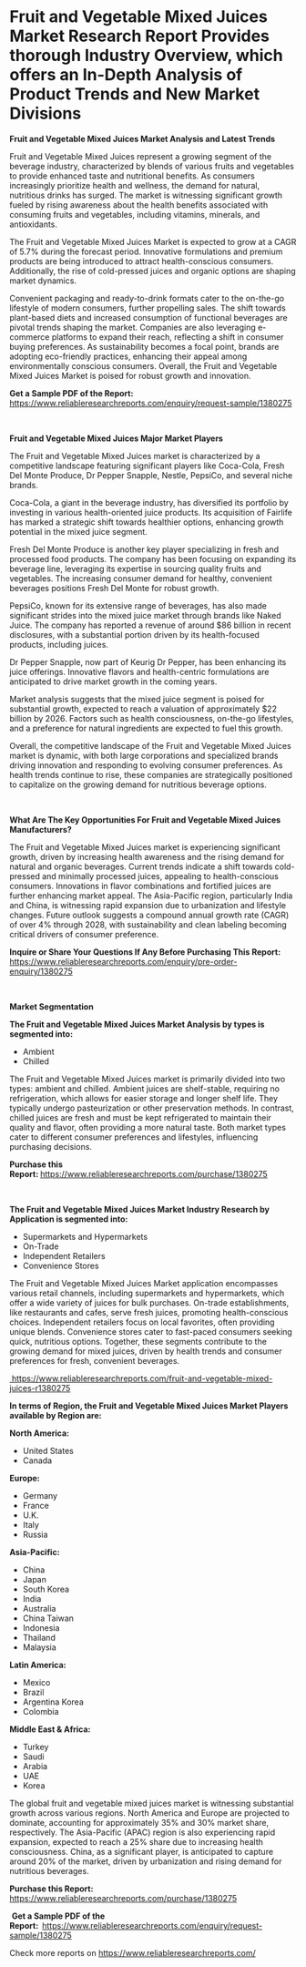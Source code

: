 <p><h1>Fruit and Vegetable Mixed Juices Market Research Report Provides thorough Industry Overview, which offers an In-Depth Analysis of Product Trends and New Market Divisions</h1></p><p><strong>Fruit and Vegetable Mixed Juices Market Analysis and Latest Trends</strong></p>
<p><p>Fruit and Vegetable Mixed Juices represent a growing segment of the beverage industry, characterized by blends of various fruits and vegetables to provide enhanced taste and nutritional benefits. As consumers increasingly prioritize health and wellness, the demand for natural, nutritious drinks has surged. The market is witnessing significant growth fueled by rising awareness about the health benefits associated with consuming fruits and vegetables, including vitamins, minerals, and antioxidants.</p><p>The Fruit and Vegetable Mixed Juices Market is expected to grow at a CAGR of 5.7% during the forecast period. Innovative formulations and premium products are being introduced to attract health-conscious consumers. Additionally, the rise of cold-pressed juices and organic options are shaping market dynamics. </p><p>Convenient packaging and ready-to-drink formats cater to the on-the-go lifestyle of modern consumers, further propelling sales. The shift towards plant-based diets and increased consumption of functional beverages are pivotal trends shaping the market. Companies are also leveraging e-commerce platforms to expand their reach, reflecting a shift in consumer buying preferences. As sustainability becomes a focal point, brands are adopting eco-friendly practices, enhancing their appeal among environmentally conscious consumers. Overall, the Fruit and Vegetable Mixed Juices Market is poised for robust growth and innovation.</p></p>
<p><strong>Get a Sample PDF of the Report:&nbsp;</strong> <a href="https://www.reliableresearchreports.com/enquiry/request-sample/1380275?utm_campaign=2463&utm_medium=2&utm_source=Github&utm_content=ia&utm_term=15022025&utm_id=fruit-and-vegetable-mixed-juices">https://www.reliableresearchreports.com/enquiry/request-sample/1380275</a></p>
<p>&nbsp;</p>
<p><strong>Fruit and Vegetable Mixed Juices Major Market Players</strong></p>
<p><p>The Fruit and Vegetable Mixed Juices market is characterized by a competitive landscape featuring significant players like Coca-Cola, Fresh Del Monte Produce, Dr Pepper Snapple, Nestle, PepsiCo, and several niche brands.</p><p>Coca-Cola, a giant in the beverage industry, has diversified its portfolio by investing in various health-oriented juice products. Its acquisition of Fairlife has marked a strategic shift towards healthier options, enhancing growth potential in the mixed juice segment. </p><p>Fresh Del Monte Produce is another key player specializing in fresh and processed food products. The company has been focusing on expanding its beverage line, leveraging its expertise in sourcing quality fruits and vegetables. The increasing consumer demand for healthy, convenient beverages positions Fresh Del Monte for robust growth.</p><p>PepsiCo, known for its extensive range of beverages, has also made significant strides into the mixed juice market through brands like Naked Juice. The company has reported a revenue of around $86 billion in recent disclosures, with a substantial portion driven by its health-focused products, including juices.</p><p>Dr Pepper Snapple, now part of Keurig Dr Pepper, has been enhancing its juice offerings. Innovative flavors and health-centric formulations are anticipated to drive market growth in the coming years.</p><p>Market analysis suggests that the mixed juice segment is poised for substantial growth, expected to reach a valuation of approximately $22 billion by 2026. Factors such as health consciousness, on-the-go lifestyles, and a preference for natural ingredients are expected to fuel this growth.</p><p>Overall, the competitive landscape of the Fruit and Vegetable Mixed Juices market is dynamic, with both large corporations and specialized brands driving innovation and responding to evolving consumer preferences. As health trends continue to rise, these companies are strategically positioned to capitalize on the growing demand for nutritious beverage options.</p></p>
<p>&nbsp;</p>
<p><strong>What Are The Key Opportunities For Fruit and Vegetable Mixed Juices Manufacturers?</strong></p>
<p><p>The Fruit and Vegetable Mixed Juices market is experiencing significant growth, driven by increasing health awareness and the rising demand for natural and organic beverages. Current trends indicate a shift towards cold-pressed and minimally processed juices, appealing to health-conscious consumers. Innovations in flavor combinations and fortified juices are further enhancing market appeal. The Asia-Pacific region, particularly India and China, is witnessing rapid expansion due to urbanization and lifestyle changes. Future outlook suggests a compound annual growth rate (CAGR) of over 4% through 2028, with sustainability and clean labeling becoming critical drivers of consumer preference.</p></p>
<p><strong>Inquire or Share Your Questions If Any Before Purchasing This Report:</strong> <a href="https://www.reliableresearchreports.com/enquiry/pre-order-enquiry/1380275?utm_campaign=2463&utm_medium=2&utm_source=Github&utm_content=ia&utm_term=15022025&utm_id=fruit-and-vegetable-mixed-juices">https://www.reliableresearchreports.com/enquiry/pre-order-enquiry/1380275</a></p>
<p>&nbsp;</p>
<p><strong>Market Segmentation</strong></p>
<p><strong>The Fruit and Vegetable Mixed Juices Market Analysis by types is segmented into:</strong></p>
<p><ul><li>Ambient</li><li>Chilled</li></ul></p>
<p><p>The Fruit and Vegetable Mixed Juices market is primarily divided into two types: ambient and chilled. Ambient juices are shelf-stable, requiring no refrigeration, which allows for easier storage and longer shelf life. They typically undergo pasteurization or other preservation methods. In contrast, chilled juices are fresh and must be kept refrigerated to maintain their quality and flavor, often providing a more natural taste. Both market types cater to different consumer preferences and lifestyles, influencing purchasing decisions.</p></p>
<p><strong>Purchase this Report:&nbsp;</strong><a href="https://www.reliableresearchreports.com/purchase/1380275?utm_campaign=2463&utm_medium=2&utm_source=Github&utm_content=ia&utm_term=15022025&utm_id=fruit-and-vegetable-mixed-juices">https://www.reliableresearchreports.com/purchase/1380275</a></p>
<p>&nbsp;</p>
<p><strong>The Fruit and Vegetable Mixed Juices Market Industry Research by Application is segmented into:</strong></p>
<p><ul><li>Supermarkets and Hypermarkets</li><li>On-Trade</li><li>Independent Retailers</li><li>Convenience Stores</li></ul></p>
<p><p>The Fruit and Vegetable Mixed Juices Market application encompasses various retail channels, including supermarkets and hypermarkets, which offer a wide variety of juices for bulk purchases. On-trade establishments, like restaurants and cafes, serve fresh juices, promoting health-conscious choices. Independent retailers focus on local favorites, often providing unique blends. Convenience stores cater to fast-paced consumers seeking quick, nutritious options. Together, these segments contribute to the growing demand for mixed juices, driven by health trends and consumer preferences for fresh, convenient beverages.</p></p>
<p><a href="https://www.reliableresearchreports.com/fruit-and-vegetable-mixed-juices-r1380275?utm_campaign=2463&utm_medium=2&utm_source=Github&utm_content=ia&utm_term=15022025&utm_id=fruit-and-vegetable-mixed-juices">&nbsp;https://www.reliableresearchreports.com/fruit-and-vegetable-mixed-juices-r1380275</a></p>
<p><strong>In terms of Region, the Fruit and Vegetable Mixed Juices Market Players available by Region are:</strong></p>
<p>
    <p> <strong> North America: </strong>
        <ul>
            <li>United States</li>
            <li>Canada</li>
        </ul>
        </p> 
    <p> <strong> Europe: </strong>
        <ul>
            <li>Germany</li>
            <li>France</li>
            <li>U.K.</li>
            <li>Italy</li>
            <li>Russia</li>
        </ul>
        </p> 
    <p> <strong> Asia-Pacific: </strong>
        <ul>
            <li>China</li>
            <li>Japan</li>
            <li>South Korea</li>
            <li>India</li>
            <li>Australia</li>
            <li>China Taiwan</li>
            <li>Indonesia</li>
            <li>Thailand</li>
            <li>Malaysia</li>
        </ul>
        </p> 
    <p> <strong> Latin America: </strong>
        <ul>
            <li>Mexico</li>
            <li>Brazil</li>
            <li>Argentina Korea</li>
            <li>Colombia</li>
        </ul>
        </p> 
    <p> <strong> Middle East & Africa: </strong>
        <ul>
            <li>Turkey</li>
            <li>Saudi</li>
            <li>Arabia</li>
            <li>UAE</li>
            <li>Korea</li>
        </ul>
    </p>
    </p>
<p><p>The global fruit and vegetable mixed juices market is witnessing substantial growth across various regions. North America and Europe are projected to dominate, accounting for approximately 35% and 30% market share, respectively. The Asia-Pacific (APAC) region is also experiencing rapid expansion, expected to reach a 25% share due to increasing health consciousness. China, as a significant player, is anticipated to capture around 20% of the market, driven by urbanization and rising demand for nutritious beverages.</p></p>
<p><strong>Purchase this Report: </strong><a href="https://www.reliableresearchreports.com/purchase/1380275?utm_campaign=2463&utm_medium=2&utm_source=Github&utm_content=ia&utm_term=15022025&utm_id=fruit-and-vegetable-mixed-juices">https://www.reliableresearchreports.com/purchase/1380275</a></p>
<p>&nbsp;<strong>Get a Sample PDF of the Report:&nbsp;&nbsp;</strong><a href="https://www.reliableresearchreports.com/enquiry/request-sample/1380275?utm_campaign=2463&utm_medium=2&utm_source=Github&utm_content=ia&utm_term=15022025&utm_id=fruit-and-vegetable-mixed-juices">https://www.reliableresearchreports.com/enquiry/request-sample/1380275</a></p>
<p><strong></strong></p>
<p>Check more reports on <a href="https://www.reliableresearchreports.com/?utm_campaign=2463&utm_medium=2&utm_source=Github&utm_content=ia&utm_term=15022025&utm_id=fruit-and-vegetable-mixed-juices">https://www.reliableresearchreports.com/</a></p>